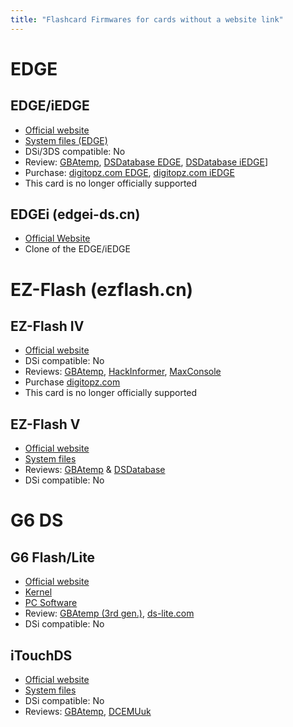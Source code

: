 ```yaml
---
title: "Flashcard Firmwares for cards without a website link"
---
```


# EDGE

## EDGE/iEDGE
- [Official website](http://www.edge-ds.cn/)
- [System files (EDGE)](https://github.com/hansoljin/Flashcard-Firmware-Archive/blob/master/EDGE/EDGE%20OS%202.3.zip?raw=true)
- DSi/3DS compatible: No
- Review: [GBAtemp](https://gbatemp.net/threads/edge-review.74099/), [DSDatabase EDGE](http://dsdatabase.org/showthread.php/543-EDGE-DS), [DSDatabase iEDGE](http://dsdatabase.org/showthread.php/1214-iEDGE)]
- Purchase: [digitopz.com EDGE](http://www.digitopz.com/edge-ds-card-microsdhc-support-for-nds-ndsl-p-44.html), [digitopz.com iEDGE](http://www.digitopz.com/iedge-support-dsi-v14dsl-from-edge-team-p-46.html)
- This card is no longer officially supported

## EDGEi (edgei-ds.cn)
- [Official Website](http://web.archive.org/web/20100209184039/http://www.edgei-ds.cn/)
- Clone of the EDGE/iEDGE

# EZ-Flash (ezflash.cn)
## EZ-Flash IV
- [Official website](http://www.ezflash.cn/)
- DSi compatible: No
- Reviews: [GBAtemp](https://gbatemp.net/threads/ez-flash-iv-review.32250/), [HackInformer](https://hackinformer.com/2017/03/03/review-ez-flash-iv-gba-gbasp-nds/), [MaxConsole](https://www.maxconsole.com/threads/ez-flash-iv-review.25571/)
- Purchase [digitopz.com](http://www.digitopz.com/buy-ezflash-iv-flashcard-ez4-for-ndsndslgbagbaspgbm-p-1450.html)
- This card is no longer officially supported

## EZ-Flash V
- [Official website](http://www.ezflash.cn/)
- [System files](https://github.com/DS-Homebrew/Flashcard-Firmware-Archive/blob/master/23783-2.0RC20.zip?raw=true)
- Reviews: [GBAtemp](https://gbatemp.net/threads/ez-flash-v-review.42399/) & [DSDatabase](http://dsdatabase.org/showthread.php/564-EZ-Flash-V)
- DSi compatible: No

# G6 DS
## G6 Flash/Lite
- [Official website](http://web.archive.org/web/20140102193632/http://g6flash.com/)
- [Kernel](https://github.com/DS-Homebrew/Flashcard-Firmware-Archive/blob/master/18355-G6_Kernel_v4.8_English.zip?raw=true)
- [PC Software](http://filetrip.net/f2298-G6-Manager-5-1-Full.html)
- Review: [GBAtemp (3rd gen.)](https://gbatemp.net/threads/g6-flash-3rd-generation-review.28750/), [ds-lite.com](http://ds-lite.com/flash/g6-flash-3.htm)
- DSi compatible: No

## iTouchDS
- [Official website](https://web.archive.org/web/20101007203705/http://www.itouchds.com/)
- [System files](https://github.com/DS-Homebrew/Flashcard-Firmware-Archive/blob/master/18856-iTouch_loader_v3.8e.zip?raw=true)
- DSi compatible: No
- Reviews: [GBAtemp](https://gbatemp.net/threads/itouchds-review.90757/), [DCEMUuk](http://www.dcemu.co.uk/vbulletin/threads/110240-Review-iTouchDS-DS-Card-SLOT-1-MicroSDHC)
<!-- - Purchase: [digitopz.com](http://www.digitopz.com/itouch-ds-cart-for-nds-nds-lite-p-52.html) (Out of Stock) -->

